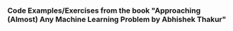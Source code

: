 ### Code Examples/Exercises from the book "Approaching (Almost) Any Machine Learning Problem by Abhishek Thakur"
